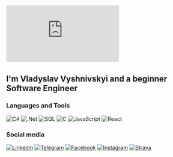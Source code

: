 [![Header](https://github.com/ladyaladya/ladyaladya/blob/main/assets/git.txt)](https://github.com/ladyaladya)

## I'm Vladyslav Vyshnivskyi and a beginner Software Engineer

### Languages and Tools
![C#](https://img.shields.io/badge/-C%23-090909?style=for-the-badge&logo=.net)
![.Net](https://img.shields.io/badge/-asp.Net_Core-090909?style=for-the-badge&logo=.net)
![SQL](https://img.shields.io/badge/-MS_SQL-090909?style=for-the-badge&logo=mysql)
![C](https://img.shields.io/badge/-C-090909?style=for-the-badge&logo=C)
![JavaScript](https://img.shields.io/badge/-JavaScript-090909?style=for-the-badge&logo=javascript)
![React](https://img.shields.io/badge/-React-090909?style=for-the-badge&logo=react&)

### Social media
[![Linkedin](https://img.shields.io/badge/-Linkedin-090909?style=for-the-badge&logo=linkedin)](https://www.linkedin.com/in/vladyslav-vyshnivskyi-569717197/)
[![Telegram](https://img.shields.io/badge/-Telegram-090909?style=for-the-badge&logo=telegram)](https://t.me/vyshnivskyi)
[![Facebook](https://img.shields.io/badge/-Facebook-090909?style=for-the-badge&logo=facebook)](https://www.facebook.com/profile.php?id=100011398862513)
[![Instagram](https://img.shields.io/badge/-Instagram-090909?style=for-the-badge&logo=instagram)](https://www.instagram.com/vyshnivskyi_/)
[![Strava](https://img.shields.io/badge/-Strava-090909?style=for-the-badge&logo=strava)](https://www.strava.com/athletes/49965129)